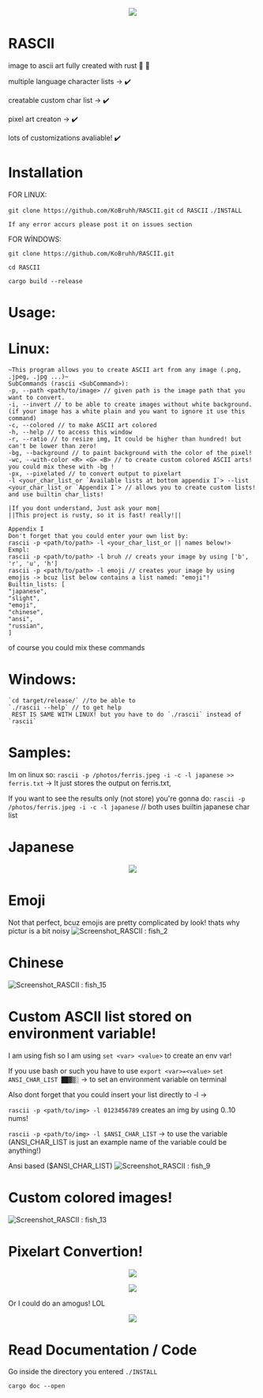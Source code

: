 <p align="center">
  <img src="https://user-images.githubusercontent.com/101834410/204127025-b98aaf39-778b-468b-8f41-36fd858708e8.png">
</p>

# RASCII
image to ascii art fully created with rust 🦀 🚀

multiple language character lists -> ✔️

creatable custom char list -> ✔️

pixel art creaton -> ✔️

lots of customizations avaliable! ✔️

# Installation

FOR LINUX:

`git clone https://github.com/KoBruhh/RASCII.git`
`cd RASCII`
`./INSTALL`

`If any error accurs please post it on issues section`

FOR WİNDOWS:

`git clone https://github.com/KoBruhh/RASCII.git`

`cd RASCII`

`cargo build --release`

# Usage:

# Linux:
```shell
~This program allows you to create ASCII art from any image (.png, .jpeg, .jpg ...)~
SubCommands (rascii <SubCommand>):
-p, --path <path/to/image> // given path is the image path that you want to convert.
-i, --invert // to be able to create images without white background. (if your image has a white plain and you want to ignore it use this command)
-c, --colored // to make ASCII art colored
-h, --help // to access this window
-r, --ratio // to resize img, It could be higher than hundred! but can't be lower than zero!
-bg, --background // to paint background with the color of the pixel!
-wc, --with-color <R> <G> <B> // to create custom colored ASCII arts! you could mix these with -bg !
-px, --pixelated // to convert output to pixelart
-l <your_char_list_or `Available lists at bottom appendix I`> --list <your_char_list_or `Appendix I`> // allows you to create custom lists! and use builtin char_lists!

|If you dont understand, Just ask your mom|
||This project is rusty, so it is fast! really!||

Appendix I
Don't forget that you could enter your own list by:
rascii -p <path/to/path> -l <your_char_list_or || names below!>
Exmpl:
rascii -p <path/to/path> -l bruh // creats your image by using ['b', 'r', 'u', 'h']
rascii -p <path/to/path> -l emoji // creates your image by using emojis -> bcuz list below contains a list named: "emoji"!
Builtin_lists: [
"japanese",
"slight",
"emoji",
"chinese",
"ansi",
"russian",
]
```
of course you could mix these commands

# Windows:
```shell
`cd target/release/` //to be able to 
`./rascii --help` // to get help
 REST IS SAME WITH LINUX! but you have to do `./rascii` instead of `rascii`
```

# Samples:

Im on linux so:
`rascii -p /photos/ferris.jpeg -i -c -l japanese >> ferris.txt` -> It just stores the output on ferris.txt,

If you want to see the results only (not store) you're gonna do: `rascii -p /photos/ferris.jpeg -i -c -l japanese` // both uses builtin japanese char list

# Japanese

<p align="center">
  <img src="https://user-images.githubusercontent.com/101834410/204259580-46ea59ae-e7d1-4f96-b14f-1d90f2376f6f.png">
</p>



# Emoji
Not that perfect, bcuz emojis are pretty complicated by look! thats why pictur is a bit noisy
![Screenshot_RASCII : fish_2](https://user-images.githubusercontent.com/101834410/204243964-f4cfdf8d-10b9-4a2c-8d3c-41182320c789.png)


# Chinese
![Screenshot_RASCII : fish_15](https://user-images.githubusercontent.com/101834410/204243902-4de1e10a-4e86-455d-8817-09b57ca2bc40.png)



# Custom ASCII list stored on environment variable!
I am using fish so I am using `set <var> <value>` to create an env var!

If you use bash or such you have to use `export <var>=<value>`
`set ANSI_CHAR_LIST ██▓▒░` -> to set an environment variable on terminal

Also dont forget that you could insert your list directly to -l ->

`rascii -p <path/to/img> -l 0123456789` creates an img by using 0..10 nums!

`rascii -p <path/to/img> -l $ANSI_CHAR_LIST` -> to use the variable (ANSI_CHAR_LIST is just an example name of the variable could be anything!)

Ansi based ($ANSI_CHAR_LIST)
![Screenshot_RASCII : fish_9](https://user-images.githubusercontent.com/101834410/204243768-4a15bb21-ba93-4979-bd4f-d8e8b1dc4112.png)


# Custom colored images!

![Screenshot_RASCII : fish_13](https://user-images.githubusercontent.com/101834410/204243664-749a1923-9284-4adf-a3a8-a8fcb9342791.png)


# Pixelart Convertion!
<p align="center">
  <img src="https://user-images.githubusercontent.com/101834410/204243571-f6697b6f-f27d-4da1-a75c-c2c51723978d.png">
</p>

<p align="center">
  <img src="https://user-images.githubusercontent.com/101834410/204244536-f1c3674a-2c96-4d00-a310-c5cff63d3348.png">
</p>


Or I could do an amogus! LOL
<p align="center">
  <img src="https://user-images.githubusercontent.com/101834410/204243525-ed62e0df-789d-4da8-a3a5-3919c548e050.png">
</p>



# Read Documentation / Code

Go inside the directory you entered `./INSTALL`

`cargo doc --open`
